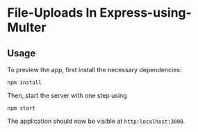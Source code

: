 # File-Uploads In Express-using-Multer


## Usage
To preview the app, first install the necessary dependencies:

`npm install`

Then, start the server with one step using

`npm start`

The application should now be visible at `http:localhost:3000`.



